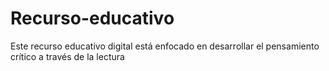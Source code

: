 # Recurso-educativo
Este recurso educativo digital está enfocado en desarrollar el pensamiento crítico a través de la lectura
